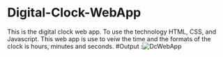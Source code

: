 # Digital-Clock-WebApp
This is the digital clock web app. To use the technology HTML, CSS, and Javascript. This web app is use to veiw the time and the formats of the clock is hours, minutes and seconds.
#Output :![DcWebApp](https://github.com/mahesh0702/Digital-Clock-WebApp/assets/97695969/a57b13e5-bad9-4524-b8a0-c839be055cd2)
